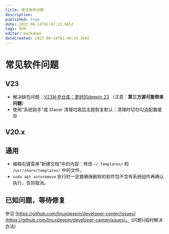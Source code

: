 ```yaml
---
title: 常见软件问题
description: 
published: true
date: 2023-06-14T02:07:22.665Z
tags: 软件
editor: markdown
dateCreated: 2023-06-14T01:40:33.264Z
---
```


 
# 常见软件问题

## V23

- 解决缺包问题：[V23补充仓库：更好的deepin 23](https://bbs.deepin.org/post/257738) （注意：**第三方源可能带来问题**）
- 使用“系统助手”或 Stacer 清理垃圾后主题恢复默认：清理时切勿勾选配置缓存

## V20.x

## 通用

- 编辑右键菜单“新建文档”中的内容：修改 `~/.Templates/` 和 `/usr/share/templates/` 中的文件。
- `sudo apt autoremove` 执行时一定要确保删除的软件包不含有系统组件再确认执行，否则取消。

## 已知问题，等待修复

参见 [https://github.com/linuxdeepin/developer-center/issues](https://github.com/linuxdeepin/developer-center/issues)。
(问题)(临时解决办法)